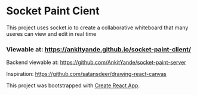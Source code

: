 # Socket Paint Cient

This project uses socket.io to create a collaborative whiteboard that many useres can view and edit in real time

### Viewable at: https://ankityande.github.io/socket-paint-client/

Backend viewable at: https://github.com/AnkitYande/socket-paint-server

Inspiration: https://github.com/satansdeer/drawing-react-canvas 

This project was bootstrapped with [Create React App](https://github.com/facebook/create-react-app).

